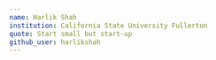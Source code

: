 ```yaml
---
name: Harlik Shah
institution: California State University Fullerton
quote: Start small but start-up
github_user: harlikshah
---
```

